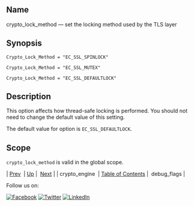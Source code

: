 <a name="config.crypto_lock_method"></a>
## Name

crypto_lock_method — set the locking method used by the TLS layer

## Synopsis

`Crypto_Lock_Method = "EC_SSL_SPINLOCK"`

`Crypto_Lock_Method = "EC_SSL_MUTEX"`

`Crypto_Lock_Method = "EC_SSL_DEFAULTLOCK"`

<a name="idp24105856"></a>
## Description

This option affects how thread-safe locking is performed. You should not need to change the default value of this setting.

The default value for option is `EC_SSL_DEFAULTLOCK`.

<a name="idp24108672"></a>
## Scope

`crypto_lock_method` is valid in the global scope.

| [Prev](conf.ref.crypto_engine.php)  | [Up](config.options.ref.php) |  [Next](conf.ref.debug_flags.php) |
| crypto_engine  | [Table of Contents](index.php) |  debug_flags |

Follow us on:

[![Facebook](https://support.messagesystems.com/images/icon-facebook.png)](http://www.facebook.com/messagesystems) [![Twitter](https://support.messagesystems.com/images/icon-twitter.png)](http://twitter.com/#!/MessageSystems) [![LinkedIn](https://support.messagesystems.com/images/icon-linkedin.png)](http://www.linkedin.com/company/message-systems)